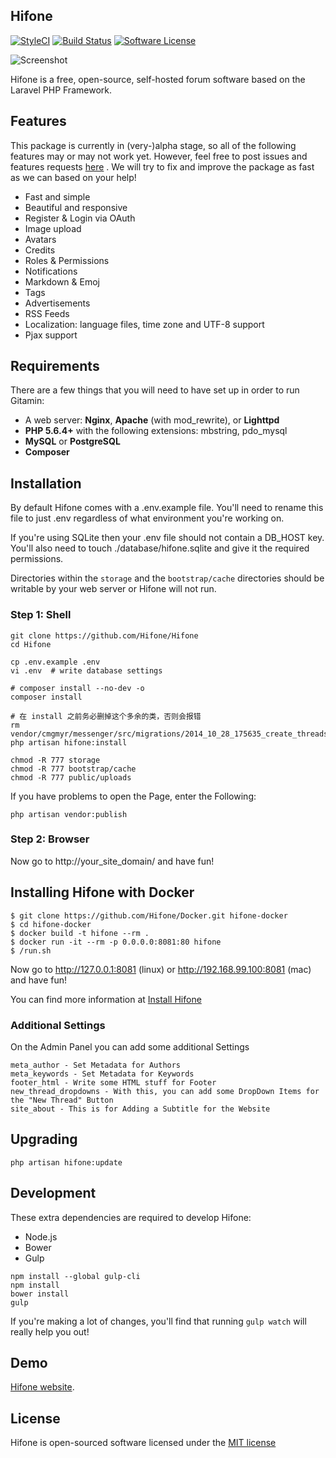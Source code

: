 ## Hifone

[![StyleCI](https://styleci.io/repos/60775510/shield)](https://styleci.io/repos/60775510/)
[![Build Status](https://img.shields.io/travis/Hifone/Hifone/master.svg?style=flat-square)](https://travis-ci.org/Hifone/Hifone)
[![Software License](https://img.shields.io/badge/license-MIT-brightgreen.svg?style=flat-square)](LICENSE)

![Screenshot](http://hifone.com/images/screenshot.png)

Hifone is a free, open-source, self-hosted forum software based on the Laravel PHP Framework.

## Features

This package is currently in (very-)alpha stage, so all of the following features may or may not work yet. However, feel free to post issues and features requests [here](https://github.com/Hifone/Hifone/issues) . We will try to fix and improve the package as fast as we can based on your help!

* Fast and simple
* Beautiful and responsive
* Register & Login via OAuth
* Image upload
* Avatars
* Credits
* Roles & Permissions
* Notifications
* Markdown & Emoj
* Tags
* Advertisements
* RSS Feeds
* Localization: language files, time zone and UTF-8 support
* Pjax support

## Requirements

There are a few things that you will need to have set up in order to run Gitamin:

- A web server: **Nginx**, **Apache** (with mod_rewrite), or **Lighttpd**
- **PHP 5.6.4+** with the following extensions: mbstring, pdo_mysql
- **MySQL** or **PostgreSQL**
- **Composer**

## Installation

By default Hifone comes with a .env.example file. You'll need to rename this file to just .env regardless of what environment you're working on.

If you're using SQLite then your .env file should not contain a DB_HOST key. You'll also need to touch ./database/hifone.sqlite and give it the required permissions.

Directories within the `storage` and the `bootstrap/cache` directories should be writable by your web server or Hifone will not run. 


### Step 1: Shell

```shell
git clone https://github.com/Hifone/Hifone
cd Hifone

cp .env.example .env
vi .env  # write database settings

# composer install --no-dev -o
composer install

# 在 install 之前务必删掉这个多余的类，否则会报错
rm vendor/cmgmyr/messenger/src/migrations/2014_10_28_175635_create_threads_table.php
php artisan hifone:install

chmod -R 777 storage
chmod -R 777 bootstrap/cache
chmod -R 777 public/uploads
```

If you have problems to open the Page, enter the Following:
```shell
php artisan vendor:publish
```

### Step 2: Browser

Now go to http://your_site_domain/ and have fun!

## Installing Hifone with Docker

```shell
$ git clone https://github.com/Hifone/Docker.git hifone-docker
$ cd hifone-docker
$ docker build -t hifone --rm .
$ docker run -it --rm -p 0.0.0.0:8081:80 hifone
$ /run.sh
```
Now go to http://127.0.0.1:8081 (linux) or http://192.168.99.100:8081 (mac) and have fun!

You can find more information at [Install Hifone](https://github.com/Hifone/Docker/blob/master/README.md)

### Additional Settings
On the Admin Panel you can add some additional Settings
```
meta_author - Set Metadata for Authors
meta_keywords - Set Metadata for Keywords
footer_html - Write some HTML stuff for Footer
new_thread_dropdowns - With this, you can add some DropDown Items for the "New Thread" Button
site_about - This is for Adding a Subtitle for the Website
```

## Upgrading

```shell
php artisan hifone:update
```

## Development

These extra dependencies are required to develop Hifone:

- Node.js
- Bower
- Gulp

```shell
npm install --global gulp-cli
npm install
bower install
gulp
```

If you're making a lot of changes, you'll find that running `gulp watch` will really help you out!

## Demo

[Hifone website](http://hifone.com/).

## License

Hifone is open-sourced software licensed under the [MIT license](http://opensource.org/licenses/MIT)
